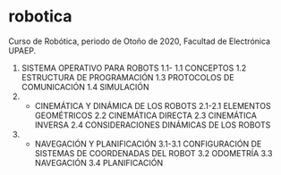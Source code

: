 # robotica
Curso de Robótica, periodo de Otoño de 2020, Facultad de Electrónica UPAEP.

1. SISTEMA OPERATIVO PARA ROBOTS
    1.1- 1.1 CONCEPTOS
    1.2 ESTRUCTURA DE PROGRAMACIÓN
    1.3 PROTOCOLOS DE COMUNICACIÓN
    1.4 SIMULACIÓN
2. - CINEMÁTICA Y DINÁMICA DE LOS ROBOTS
    2.1-2.1 ELEMENTOS GEOMÉTRICOS
    2.2 CINEMÁTICA DIRECTA
    2.3 CINEMÁTICA INVERSA
    2.4 CONSIDERACIONES DINÁMICAS DE LOS ROBOTS
3. - NAVEGACIÓN Y PLANIFICACIÓN
    3.1-3.1 CONFIGURACIÓN DE SISTEMAS DE COORDENADAS DEL ROBOT
    3.2 ODOMETRÍA
    3.3 NAVEGACIÓN
    3.4 PLANIFICACIÓN

